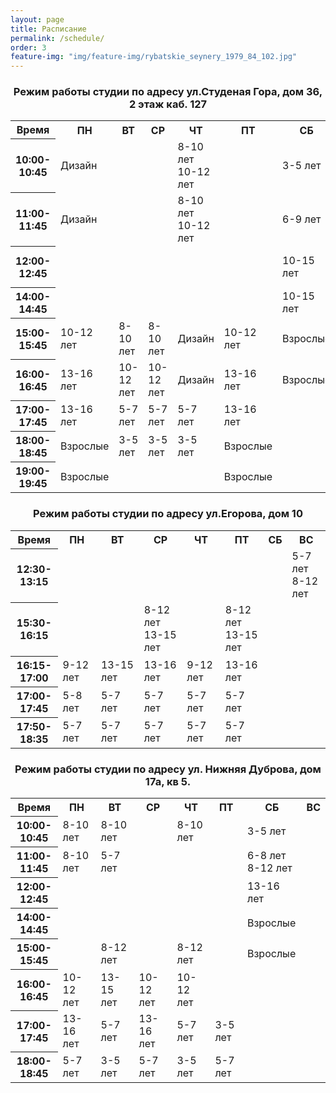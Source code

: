 ```yaml
---
layout: page
title: Расписание
permalink: /schedule/
order: 3
feature-img: "img/feature-img/rybatskie_seynery_1979_84_102.jpg"
---
```

<div class="schedule">
	<div class="schedule__item">
		<h3 class="schedule__title" id = "schedule-spasskaya" style="text-align:center;">Режим работы студии по адресу ул.Студеная Гора, дом 36, 2 этаж каб. 127</h3>
		<table class="gray-table" cellspacing='0'> <!-- cellspacing='0' is important, must stay -->
			<tr>
				<th style="width: 15%;">Время</th>
				<th>ПН</th>
				<th>ВТ</th>
				<th>СР</th>
				<th>ЧТ</th>
				<th>ПТ</th>
				<th>СБ</th>
				<th>ВС</th>
			</tr><!-- Table Header -->
			<tr>
				<th>10:00-10:45</th>
				<td>Дизайн</td>
				<td></td>
				<td></td>
				<td>8-10 лет
					<br /> 
					10-12 лет
				</td>
				<td></td>
				<td>3-5 лет</td>
				<td></td>
			</tr><!-- Table Row -->
			<tr class='even'>
				<th>11:00-11:45</th>
				<td>Дизайн</td>
				<td></td>
				<td></td>
				<td>8-10 лет
					<br /> 
					10-12 лет
				</td>
				<td></td>
				<td>6-9 лет</td>
				<td>3-5 лет
					<br /> 
					5-7 лет
				</td>
				<!-- Darker Table Row -->
			</tr>
			<tr>
				<th>12:00-12:45</th>
				<td></td>
				<td></td>
				<td></td>
				<td></td>
				<td></td>
				<td>10-15 лет</td>
				<td>8-10 лет
					<br /> 
					10-12 лет
				</td>
			</tr><!-- Table Row -->
			<tr class='even'>
				<th>14:00-14:45</th>
				<td></td>
				<td></td>
				<td></td>
				<td></td>
				<td></td>
				<td>10-15 лет</td>
				<td>13-16 лет</td>
			</tr>
			<tr>
				<th>15:00-15:45</th>
				<td>10-12 лет</td>
				<td>8-10 лет</td>
				<td>8-10 лет</td>
				<td>Дизайн</td>
				<td>10-12 лет</td>
				<td>Взрослые</td>
				<td>Взрослые</td>
			</tr><!-- Table Row -->
			<tr class='even'>
				<th>16:00-16:45</th>
				<td>13-16 лет</td>
				<td>10-12 лет</td>
				<td>10-12 лет</td>
				<td>Дизайн</td>
				<td>13-16 лет</td>
				<td>Взрослые</td>
				<td>Взрослые</td>
			</tr><!-- Darker Table Row -->
			<tr>
				<th>17:00-17:45</th>
				<td>13-16 лет</td>
				<td>5-7 лет</td>
				<td>5-7 лет</td>
				<td>5-7 лет</td>
				<td>13-16 лет</td>
				<td></td>
				<td></td>
			</tr><!-- Table Row -->
			<tr class='even'>
				<th>18:00-18:45</th>
				<td>Взрослые</td>
				<td>3-5 лет</td>
				<td>3-5 лет</td>
				<td>3-5 лет</td>
				<td>Взрослые</td>
				<td></td>
				<td></td>
			</tr><!-- Darker Table Row -->
			<tr>
				<th>19:00-19:45</th>
				<td>Взрослые</td>
				<td></td>
				<td></td>
				<td></td>
				<td>Взрослые</td>
				<td></td>
				<td></td>
			</tr><!-- Table Row -->
		</table>
	</div>
	<div class="schedule__item">
		<h3 class="schedule__title" id = "schedule-egorova" style="text-align:center;">Режим работы студии по адресу ул.Егорова, дом 10</h3>
		<table class="gray-table" cellspacing='0'> <!-- cellspacing='0' is important, must stay -->
			<tr>
				<th style="width: 15%;">Время</th>
				<th>ПН</th>
				<th>ВТ</th>
				<th>СР</th>
				<th>ЧТ</th>
				<th>ПТ</th>
				<th>СБ</th>
				<th>ВС</th>
			</tr><!-- Table Header -->
			<tr>
				<th>12:30-13:15</th>
				<td></td>
				<td></td>
				<td></td>
				<td></td>
				<td></td>
				<td></td>
				<td>5-7 лет
					<br /> 
					8-12 лет
				</td>
			</tr><!-- Table Row -->
			<tr class='even'>
				<th>15:30-16:15</th>
				<td></td>
				<td></td>
				<td>8-12 лет
					<br /> 
					13-15 лет
				</td>
				<td></td>
				<td>8-12 лет
					<br /> 
					13-15 лет</td>
				<td></td>
				<td></td>
				<!-- Darker Table Row -->
			</tr>
			<tr>
				<th>16:15-17:00</th>
				<td>9-12 лет</td>
				<td>13-15 лет</td>
				<td>13-16 лет</td>
				<td>9-12 лет</td>
				<td>13-16 лет</td>
				<td></td>
				<td></td>
			</tr><!-- Table Row -->
			<tr class='even'>
				<th>17:00-17:45</th>
				<td>5-8 лет</td>
				<td>5-7 лет</td>
				<td>5-7 лет</td>
				<td>5-7 лет</td>
				<td>5-7 лет</td>
				<td></td>
				<td></td>
			</tr>
			<tr>
				<th>17:50-18:35</th>
				<td>5-7 лет</td>
				<td>5-7 лет</td>
				<td>5-7 лет</td>
				<td>5-7 лет</td>
				<td>5-7 лет</td>
				<td></td>
				<td></td>
			</tr><!-- Table Row -->
		</table>
	</div>
	<div class="schedule__item">
		<h3 class="schedule__title" id = "schedule-nizhnyaya_dubrova" style="text-align:center;">Режим работы студии по адресу ул. Нижняя Дуброва, дом 17а, кв 5.</h3>
		<table class="gray-table" cellspacing='0'> <!-- cellspacing='0' is important, must stay -->
			<tr>
				<th style="width: 15%;">Время</th>
				<th>ПН</th>
				<th>ВТ</th>
				<th>СР</th>
				<th>ЧТ</th>
				<th>ПТ</th>
				<th>СБ</th>
				<th>ВС</th>
			</tr><!-- Table Header -->
			<tr>
				<th>10:00-10:45</th>
				<td>8-10 лет</td>
				<td>8-10 лет</td>
				<td></td>
				<td>8-10 лет
				</td>
				<td></td>
				<td>3-5 лет</td>
				<td></td>
			</tr><!-- Table Row -->
			<tr class='even'>
				<th>11:00-11:45</th>
				<td>8-10 лет</td>
				<td>5-7 лет</td>
				<td></td>
				<td></td>
				<td></td>
				<td>6-8 лет
					<br /> 
					8-12 лет
				</td>
				<td></td>
				<!-- Darker Table Row -->
			</tr>
			<tr>
				<th>12:00-12:45</th>
				<td></td>
				<td></td>
				<td></td>
				<td></td>
				<td></td>
				<td>13-16 лет</td>
				<td></td>
			</tr><!-- Table Row -->
			<tr class='even'>
				<th>14:00-14:45</th>
				<td></td>
				<td></td>
				<td></td>
				<td></td>
				<td></td>
				<td>Взрослые</td>
				<td></td>
			</tr>
			<tr>
				<th>15:00-15:45</th>
				<td></td>
				<td>8-12 лет</td>
				<td></td>
				<td>8-12 лет</td>
				<td></td>
				<td>Взрослые</td>
				<td></td>
			</tr><!-- Table Row -->
			<tr class='even'>
				<th>16:00-16:45</th>
				<td>10-12 лет</td>
				<td>13-15 лет</td>
				<td>10-12 лет</td>
				<td>10-12 лет</td>
				<td></td>
				<td></td>
				<td></td>
			</tr><!-- Darker Table Row -->
			<tr>
				<th>17:00-17:45</th>
				<td>13-16 лет</td>
				<td>5-7 лет</td>
				<td>13-16 лет</td>
				<td>5-7 лет</td>
				<td>3-5 лет</td>
				<td></td>
				<td></td>
			</tr><!-- Table Row -->
			<tr class='even'>
				<th>18:00-18:45</th>
				<td>5-7 лет</td>
				<td>3-5 лет</td>
				<td>5-7 лет</td>
				<td>3-5 лет</td>
				<td>5-7 лет</td>
				<td></td>
				<td></td>
			</tr><!-- Darker Table Row -->
		</table>
	</div>
</div>

